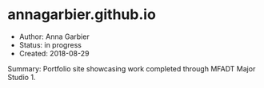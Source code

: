 # annagarbier.github.io

* Author: Anna Garbier
* Status: in progress
* Created: 2018-08-29

Summary: Portfolio site showcasing work completed through MFADT Major Studio 1.
